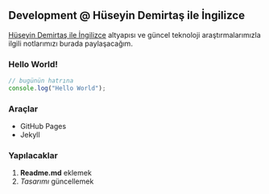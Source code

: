 ## Development @ Hüseyin Demirtaş ile İngilizce

[Hüseyin Demirtaş ile İngilizce](https://huseyindemirtas.net) altyapısı ve güncel teknoloji araştırmalarımızla ilgili notlarımızı burada paylaşacağım.

### Hello World!

```javascript
// bugünün hatrına 
console.log("Hello World");
```

### Araçlar
- GitHub Pages
- Jekyll

### Yapılacaklar
1. **Readme.md** eklemek
2. _Tasarımı_ güncellemek



